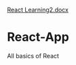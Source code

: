 [React Learning2.docx](https://github.com/Saleha-Shujaat/React-App/files/7055958/React.Learning2.docx)
# React-App
All basics of React
